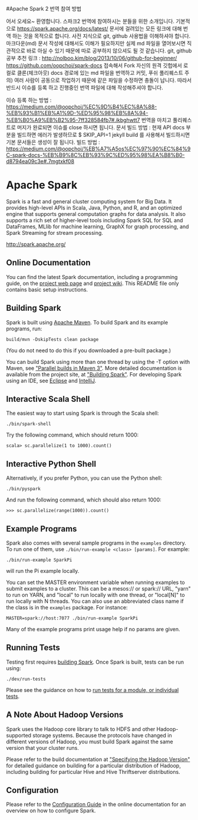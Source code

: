 #Apache Spark 2 번역 참여 방법

어서 오세요~ 환영합니다. 스파크2 번역에 참여하시는 분들을 위한 소개입니다.
기본적으로 https://spark.apache.org/docs/latest/ 문서에 걸려있는 모든 링크에 대해 번역 하는 것을 목적으로 합니다.
사전 지식으로 git, github 사용법을 이해하셔야 합니다. 마크다운(md) 문서 작성에 대해서도 이해가 필요하지만 실제 md 파일을 열어보시면 직관적으로 바로 아실 수 있기 때문에 따로 공부하지 않으셔도 될 것 같습니다.
git, github 공부 추천 링크 : http://nolboo.kim/blog/2013/10/06/github-for-beginner/
https://github.com/oopchoi/spark-docs 접속해서 Fork
자신의 원격 깃헙에서 로컬로 클론(체크아웃)
docs 경로에 있는 md 파일을 번역하고 커밋, 푸쉬
풀리퀘스트
주의) 여러 사람이 공동으로 작업하기 때문에 같은 파일을 수정하면 충돌이 납니다. 따라서 반드시 이슈를 등록 하고 진행중인 번역 파일에 대해 작성해주셔야 합니다.

이슈 등록 하는 방법 : https://medium.com/@oopchoi/%EC%9D%B4%EC%8A%88-%EB%93%B1%EB%A1%9D-%ED%95%98%EB%8A%94-%EB%B0%A9%EB%B2%95-7ff328584fb7#.ikbghwtt7
번역을 마치고 풀리퀘스트로 머지가 완료되면 이슈를 close 하시면 됩니다.
문서 빌드 방법 : 현재 API docs 부분을 빌드하면 에러가 발생하므로
$ SKIP_API=1 jekyll build
를 사용해서 빌드하시면 기본 문서들은 생성이 잘 됩니다.
빌드 방법 : https://medium.com/@oopchoi/%EB%A7%A5os%EC%97%90%EC%84%9C-spark-docs-%EB%B9%8C%EB%93%9C%ED%95%98%EA%B8%B0-d8794ea09c3e#.7mgtxkf08

# Apache Spark

Spark is a fast and general cluster computing system for Big Data. It provides
high-level APIs in Scala, Java, Python, and R, and an optimized engine that
supports general computation graphs for data analysis. It also supports a
rich set of higher-level tools including Spark SQL for SQL and DataFrames,
MLlib for machine learning, GraphX for graph processing,
and Spark Streaming for stream processing.

<http://spark.apache.org/>


## Online Documentation

You can find the latest Spark documentation, including a programming
guide, on the [project web page](http://spark.apache.org/documentation.html)
and [project wiki](https://cwiki.apache.org/confluence/display/SPARK).
This README file only contains basic setup instructions.

## Building Spark

Spark is built using [Apache Maven](http://maven.apache.org/).
To build Spark and its example programs, run:

    build/mvn -DskipTests clean package

(You do not need to do this if you downloaded a pre-built package.)

You can build Spark using more than one thread by using the -T option with Maven, see ["Parallel builds in Maven 3"](https://cwiki.apache.org/confluence/display/MAVEN/Parallel+builds+in+Maven+3).
More detailed documentation is available from the project site, at
["Building Spark"](http://spark.apache.org/docs/latest/building-spark.html).
For developing Spark using an IDE, see [Eclipse](https://cwiki.apache.org/confluence/display/SPARK/Useful+Developer+Tools#UsefulDeveloperTools-Eclipse)
and [IntelliJ](https://cwiki.apache.org/confluence/display/SPARK/Useful+Developer+Tools#UsefulDeveloperTools-IntelliJ).

## Interactive Scala Shell

The easiest way to start using Spark is through the Scala shell:

    ./bin/spark-shell

Try the following command, which should return 1000:

    scala> sc.parallelize(1 to 1000).count()

## Interactive Python Shell

Alternatively, if you prefer Python, you can use the Python shell:

    ./bin/pyspark

And run the following command, which should also return 1000:

    >>> sc.parallelize(range(1000)).count()

## Example Programs

Spark also comes with several sample programs in the `examples` directory.
To run one of them, use `./bin/run-example <class> [params]`. For example:

    ./bin/run-example SparkPi

will run the Pi example locally.

You can set the MASTER environment variable when running examples to submit
examples to a cluster. This can be a mesos:// or spark:// URL,
"yarn" to run on YARN, and "local" to run
locally with one thread, or "local[N]" to run locally with N threads. You
can also use an abbreviated class name if the class is in the `examples`
package. For instance:

    MASTER=spark://host:7077 ./bin/run-example SparkPi

Many of the example programs print usage help if no params are given.

## Running Tests

Testing first requires [building Spark](#building-spark). Once Spark is built, tests
can be run using:

    ./dev/run-tests

Please see the guidance on how to
[run tests for a module, or individual tests](https://cwiki.apache.org/confluence/display/SPARK/Useful+Developer+Tools).

## A Note About Hadoop Versions

Spark uses the Hadoop core library to talk to HDFS and other Hadoop-supported
storage systems. Because the protocols have changed in different versions of
Hadoop, you must build Spark against the same version that your cluster runs.

Please refer to the build documentation at
["Specifying the Hadoop Version"](http://spark.apache.org/docs/latest/building-spark.html#specifying-the-hadoop-version)
for detailed guidance on building for a particular distribution of Hadoop, including
building for particular Hive and Hive Thriftserver distributions.

## Configuration

Please refer to the [Configuration Guide](http://spark.apache.org/docs/latest/configuration.html)
in the online documentation for an overview on how to configure Spark.

